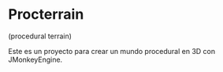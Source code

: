 # Procterrain

(procedural terrain)

Este es un proyecto para crear un mundo procedural en 3D con JMonkeyEngine.